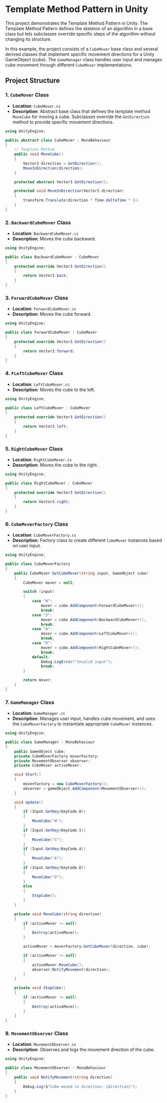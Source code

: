# Template Method Pattern in Unity

This project demonstrates the Template Method Pattern in Unity. The Template Method Pattern defines the skeleton of an algorithm in a base class but lets subclasses override specific steps of the algorithm without changing its structure. 

In this example, the project consists of a `CubeMover` base class and several derived classes that implement specific movement directions for a Unity GameObject (cube). The `GameManager` class handles user input and manages cube movement through different `CubeMover` implementations. 

## Project Structure

### 1. `CubeMover` Class
- **Location**: `CubeMover.cs`
- **Description**: Abstract base class that defines the template method `MoveCube` for moving a cube. Subclasses override the `GetDirection` method to provide specific movement directions.

```csharp
using UnityEngine;

public abstract class CubeMover : MonoBehaviour
{
    // Template Method
    public void MoveCube()
    {
        Vector3 direction = GetDirection();
        MoveInDirection(direction);
    }

    protected abstract Vector3 GetDirection();

    protected void MoveInDirection(Vector3 direction)
    {
        transform.Translate(direction * Time.deltaTime * 5); 
    }
}
```

### 2. `BackwardCubeMover` Class
- **Location**: `BackwardCubeMover.cs`
- **Description**: Moves the cube backward.

```csharp
using UnityEngine;

public class BackwardCubeMover : CubeMover
{
    protected override Vector3 GetDirection()
    {
        return Vector3.back; 
    }
}
```

### 3. `ForwardCubeMover` Class
- **Location**: `ForwardCubeMover.cs`
- **Description**: Moves the cube forward.

```csharp
using UnityEngine;

public class ForwardCubeMover : CubeMover
{
    protected override Vector3 GetDirection()
    {
        return Vector3.forward; 
    }
}
```

### 4. `FLeftCubeMover` Class
- **Location**: `LeftCubeMover.cs`
- **Description**: Moves the cube to the left.

```csharp
using UnityEngine;

public class LeftCubeMover : CubeMover
{
    protected override Vector3 GetDirection()
    {
        return Vector3.left; 
    }
}
```

### 5. `RightCubeMover` Class
- **Location**: `RightCubeMover.cs`
- **Description**: Moves the cube to the right.

```csharp
using UnityEngine;

public class RightCubeMover : CubeMover
{
    protected override Vector3 GetDirection()
    {
        return Vector3.right; 
    }
}
```

### 6. `CubeMoverFactory` Class
- **Location**: `CubeMoverFactory.cs`
- **Description**: Factory class to create different `CubeMover` instances based on user input.

```csharp
using UnityEngine;

public class CubeMoverFactory
{
    public CubeMover GetCubeMover(string input, GameObject cube)
    {
        CubeMover mover = null;

        switch (input)
        {
            case "W":
                mover = cube.AddComponent<ForwardCubeMover>();
                break;
            case "S":
                mover = cube.AddComponent<BackwardCubeMover>();
                break;
            case "A":
                mover = cube.AddComponent<LeftCubeMover>();
                break;
            case "D":
                mover = cube.AddComponent<RightCubeMover>();
                break;
            default:
                Debug.LogError("Invalid input");
                break;
        }

        return mover;
    }
}
```

### 7. `GameManager` Class
- **Location**: `GameManager.cs`
- **Description**: Manages user input, handles cube movement, and uses the `CubeMoverFactory` to instantiate appropriate `CubeMover` instances.

```csharp
using UnityEngine;

public class GameManager : MonoBehaviour
{
    public GameObject cube; 
    private CubeMoverFactory moverFactory;
    private MovementObserver observer;
    private CubeMover activeMover;

    void Start()
    {
        moverFactory = new CubeMoverFactory();
        observer = gameObject.AddComponent<MovementObserver>();
    }

    void Update()
    {
        if (Input.GetKey(KeyCode.W))
        {
            MoveCube("W");
        }
        if (Input.GetKey(KeyCode.S))
        {
            MoveCube("S");
        }
        if (Input.GetKey(KeyCode.A))
        {
            MoveCube("A");
        }
        if (Input.GetKey(KeyCode.D))
        {
            MoveCube("D");
        }
        else
        {
            StopCube();
        }
    }

    private void MoveCube(string direction)
    {
        if (activeMover != null)
        {
            Destroy(activeMover);
        }

        activeMover = moverFactory.GetCubeMover(direction, cube);

        if (activeMover != null)
        {
            activeMover.MoveCube();
            observer.NotifyMovement(direction);
        }
    }

    private void StopCube()
    {
        if (activeMover != null)
        {
            Destroy(activeMover); 
        }
    }
}
```

### 8. `MovementObserver` Class
- **Location**: `MovementObserver.cs`
- **Description**: Observes and logs the movement direction of the cube.

```csharp
using UnityEngine;

public class MovementObserver : MonoBehaviour
{
    public void NotifyMovement(string direction)
    {
        Debug.Log($"Cube moved in direction: {direction}");
    }
}
```

